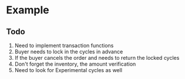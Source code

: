 # Example

## Todo

1. Need to implement transaction functions
2. Buyer needs to lock in the cycles in advance
3. If the buyer cancels the order and needs to return the locked cycles
4. Don't forget the inventory, the amount verification
5. Need to look for Experimental cycles as well
